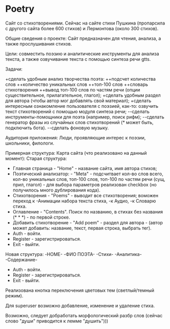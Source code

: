 # Poetry

Сайт со стихотворениями.
Cейчас  на сайте стихи Пушкина (пропарсила с другого сайта более 600 стихов) и Лермонтова (около 300 стихов).


Общие сведения о проекте: Сайт предназначен для чтения, анализа, а также прослушивания стихов.

Цели: совместить поэзию и аналитические инструменты для анализа текста, а также озвучивание текста с помощью синтеза речи gtts.

Задачи:

+сделать удобным анализ творчества поэта:
++подсчет количества слов
++количество уникальных слов
++топ-100 слов
++словарь стихотворения
++вывод топ-100 слов по частям речи (опции существительное, прилагательное, глагол);
+сделать удобным раздел для автора (чтобы автор мог добавлять свой материал);
+сделать интересным ознакомление пользователя с поэзией, как-то: озвучить текст стихотворений с помощью модуля синтеза речи;
--сделать инструменты-помощники для поэта (например, поиск рифм);
--сделать генератор фразы из случайных слов стихотворений (* может быть, подключить бота).
--сделать фоновую  музыку.

Аудитория приложения: Люди, проявляющие интерес к поэзии, школьники, филологи.

Примерная структура: Карта сайта (что реализовано на данный момент):
Старая структура:
- Главная страница - "Home" - название сайта, имя автора стихов;
- Поэтический анализатор: - "Meta" - подсчитвает кол-во слов всего, кол-во уникальных слов, топ-100 слов, топ-100 по частям речи (сущ, прил, глагол) - для выбора параметров реализован checkbox (но получилось много дублирования кода).
- Стихотворения - "Poems" - выводит все стихотворения; воможен переход к 
-Анимации набора текста стиха, 
-к Аудио, 
-к Словарю стиха.
- Оглавление - "Contents". Поиск по названию, в стихах без названия (* * *) - по первой строке.
- Добавить стихотворение - "Add poem" - раздел для автора - (автор может добавить: название, текст, первая строка, выбрать тег).
- Auth - войти.
- Register - зарегистрироваться.
- Exit - выйти.

Новая структура:
-HOME-
-ФИО ПОЭТА-
  -Стихи-
  -Аналитика-
  -Содержание-
- Auth - войти.
- Register - зарегистрироваться.
- Exit - выйти.

Реализована кнопка переключения цветовых тем (светлый/темный режим).

Для superuser возможно добавление, изменение и удаление стиха.

Возможно, следует добработать морфологический разбр слов (сейчас слово "души" приводится к лемме "душить")))

